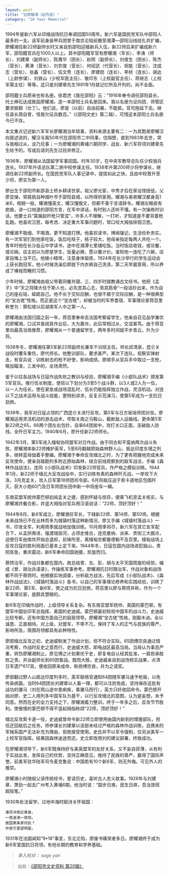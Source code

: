 ```yaml
---
layout: post
title: "记廖耀湘（赵烈安）"
category: "10 Year Memorial"
---
```


1994年是新六军从印缅战场抗日奉调回国50周年。新六军是国民党军队中邵阳人最多的一支。该军前身装甲兵团曾于南京沦陷前撤至湘潭—邵阳沿线驻扎并扩编，廖耀湘任新22师副师长时又亲自到邵阳迎接新兵入伍，新22师后来扩编成新六军，邵阳籍官兵在1000人以上。其中邵阳籍军官有廖耀湘（军长）、李涛（师长）、刘建章（副师长）、陈膺华（团长）、赵照（副师长）、刘俊生（团长）、陈杰（营长）、黄涛（营长）、刘农俊（营长）、何绍武（代营长）、祝能（营长）、沈成志（营长）、张鑫（营长）、伍文秀（连长）、廖建勋（连长）、李桢（连长）、胡达（上尉参谋）、刘铁山（少校军医主任）、敬印东（上校副官主任）、蒋继志（上校军需主任）等等。这只是刘建章先生1991年1月就记忆所及开列的，尚不全面。

邵阳籍士兵原来也有名册。徐君虎《我在邵阳》云：“1916年奉令调任邵阳县长，托士绅石达成致函廖耀湘，造一本邵阳士兵名册回来。我以名册为证向团、师管区要求抵额（壮丁）。他们说，廖是（以前）自由招募，不能抵。官司拖延下去。继任县长周自曾，怪我欠征兵数百。”（《邵阳文史》第二辑），可惜这本邵阳士兵名册今已不存。

本文重点记述新六军军长廖耀湘当年琐事，资料来源主要有二：一为其胞弟廖耀汉向我述说的，耀汉与我50年代在邵阳市二中同事，住隔壁，直到1983年去世，常与我相过从，谈乃兄事；一为廖耀湘的黄埔六期同学、战友、新六军将领刘建章先生给予的。写成后请刘先生过目并修正。

1936年，廖耀湘从法国留学军事回国。时年30岁，在中央军教导总队任少校骑兵连长。1937年升该总队第二旅中校参谋主任。1938年升第200师少将参谋长，继调任新22师副师长。在国民党军队人事记录中，提拔如此之快，且由中校晋升至少将，廖实为第一人。

廖出生于邵阳市新邵县土桥乡耕读世家。祖父廖光宦，中秀才后在家设馆授徒。父廖显悌，常肩挑自种烟叶市于邵阳县城，以所得供家用。耀湘与弟弟耀汉都身高1米6，相貌一般，耀湘懂英文，耀汉懂俄文，但都不善于言语辞令。耀湘左眼皮有疤痕，讲一口地道的邵阳方言，在军中讲话，有时别人还听不懂。有一次操练时训话，他要士兵“莫掮起杆枪只管混”，许多人不理解，一打听，才知道是不要背着枪乱跑。他喜欢沉思，每考虑、决定重大军事问题时，常口咬大拇指徘徊沉思。

廖耀湘不吸烟，不喝酒，更不知道打牌。他喜欢读书，博闻强记，生活俭朴务实。有一次军官们到他家吃饭，饭后吃桔子，桔子较大，他母亲指定每两人共吃一个。青年时他在长沙岳云中学读书，途中在湘潭七里铺吃饭。当时饭店收钱，或论餐，或论碗。店主初以为廖是学生，饭量必微，愿以餐计价。谁知他一连吃了六碗，店家自悔上当不已。他矮小精悍，注意身体锻炼，1924年在长沙举行的学生运动会上获长跑冠军。他小时候洗澡后即脱下内衣裤自己洗涤，第二天早晨穿用，所以养成了裸裎而睡的习惯。

少年时候，廖耀湘由祖父带着同餐共寝，三、四岁时就教诵古文经书。他把《孟子》中“天之将降大任于斯人也，必先苦其心志，劳其筋骨”一段话抄出来，作为自己的座右铭，砥砺自己。他不长于交际应酬，也很不屑于交际应酬，是一种很典型的“宝古佬”性格。而正是这个“宝古佬”，却被当时的军界耆宿、军事理论家蒋百里称誉为：蔡松坡以后湖南军人中之第一人。

廖耀湘由法国归国之前一年，蒋百里奉命去法国考察留学生，他亲自召见品学兼优的廖耀湘，口试并查阅其作业后，大为嘉许。此后常相过从，交谊甚笃。由于蒋百里向最高当局推荐，廖耀湘从一个普通留学生，两年多时间就平步青云，升为少将。

1938年冬，廖耀湘任第5军新22师副师长兼军干训班主任。师长邱清泉，昆仑关战役时覆车重伤，廖代师长。他整训部队，要求甚严。某次下连队，视察实弹射击，有官兵说：训练射击的枪不好使，影响成绩。廖顺手从官兵手中取过一支枪，略加瞄准，三发中的，全场肃然。

鉴于以往各战场与日寇作战失败之教训与经验，廖耀湘手编《小部队战术》颁发第5军官兵。推行伍长制度，使班以下划分为3至5个战斗群，以3人或2人为一伍，以一人为伍长，使在紧急或战场混乱时，伍长仍能指挥独立作战，灵活机动。对连以下之战术运用与战斗技能，更特别讲求，反复示范演习，使第5军成为一支抗日劲旅。

1939年，我军对日寇占领的广西昆仑关进行反攻，第5军与日方坂垣师团对垒。廖耀湘运用灵活机动的游击战术，夺取关南之马鞍山，截断敌人运输线。更命第5军新22师之65，66两个团左右包抄，自率64团居中，攻打关口正面，击破敌人防线，全歼日军主力。1940年6月，廖升任新22师师长。

1942年3月，第5军进入缅甸协同盟军对日作战。由于同古和平蛮纳两次战斗失败，廖耀湘率新22师掩护英军，5至8月翻越原始森林野人山，抵达印度东境之列多，继转蓝母伽着手整编。廖耀湘于奉命反攻缅北之时，为了更有把握地完成未来反攻使命，便亲自踏勘列多附近原始森林，结合前线观察到的敌军战法，手编《森林作战战法》，连同《小部队战术》印发新22师官兵，作严格之模拟训练。1944年1月，新22师于缅北大反攻战役中，实行训练有素的森林歼灭战，一举攻下大洛，3月克孟关，攻入日军第18师团司令部。6月将敌压迫于索卡道地区包围歼灭，获大小炮60门及日军师团长田中新一中将座车一辆。

东南亚盟军统帅蒙巴顿初闻孟关之捷，感到怀疑与惊异，便乘飞机至孟关核实，与廖耀湘共餐合影，并竖大拇指对官兵用汉语说话：“22师，顶好顶好！”

1944年8月，新6军成立，廖耀湘任军长，下辖新22师、第14师、第50师。根据未来战场已不在丛林而多为城镇村落这种新情况，廖又手编《城镇村落战斗》一书，印发全军，利用雨季就战地加强训练。10月雨季将尽，新六军在其它友军配合下，从孟拱南进，强渡瑞丽河，占领史维古，连克曼纳、派来、贵街三大据点，迫使日军由南坎开始总退却，前锋所至，离缅甸京都曼德勒不及百里。缅甸战场上反攻日寇的胜利局面已基本上定下来。1944年冬，日寇在国内战场进犯独山，贵阳告急，重庆震动，新6军奉命回国驰援，凯旋而归。

蔡锷治军，作战对象都在国内，故总结曾、左、彭、胡与太平天国周旋的经验，编成《曾、胡治兵语录》，作操练军事参考。廖耀湘抗日时期治军，作战对象和战场都不同于蔡锷时。他根据实地调查，分析敌方战法，先后写成《小部队战术》、《森林作战战法》、《城镇村落战斗》各书，以自己的军事理论修养和实践经验，训练了新22师、第5军、新6军，使之成为抗日劲旅。蒋百里以廖与蔡锷并称，作为一个军事理论家，是颇具慧眼的。

新6军在印缅作战时，上级领导关系复杂。有东南亚盟军统帅、英国的蒙巴顿，有盟军中国驻印军总指挥、美国的史迪威。蒙巴顿最初轻视中国军的战斗力，史迪威比较专断。还有中国方面自己的层层领导。廖耀湘“宝古佬”性格，刚毅木讷，全以诚恳、正直相待。对上级，对盟军，不卑不亢，保持了军人的正气与民族的尊严。影响所及，周围将领都具有此种特性。

廖部缅北反攻之初，史迪威制发了作战计划，但不符合实际。65团傅宗良通过情况考察，作战时反史之意而行，史迪威大怒，即电战区最高当局。当局认为事态严重，转饬廖耀湘制止。廖见傅之计划果优于史，即复电自认经其批准，一肩担承胜败之责。并派副师长到65团督战。既而大胜，史迪威亲自到战场核实战果，点清日军遗尸617具，便收回原来成命，称扬博宗良，并为之请奖。

廖部翻过野人山抵达印度列多时，英军联络官通知64团随军骡马速予枪毙，以免传染病菌。当时64团团长刘建章以人畜一理，都可以注防免疫，坚持保存这批有战功的骡马（刘在爬山途中患痢疾，乘骡马而行），英方只好收回命令。蒙巴顿开始对廖、史二人用列多中国军队为基干，以行反攻缅北的意图，认为是妄想，未予同意。然而在史的全力支持之下，廖耀湘着力整训，终于一年多之后，反攻节节胜利。使傲慢的蒙巴顿不得不竖起拇指称颂“22师，顶好顶好！”

缅北反攻索卡道一役，史迪威曾命令新22师立即使用由国内新到的增援部队，担任迂回敌后之任务。师参谋长刘建章以该部未经过严格的森林作战训练，且携来的军械系国产无法补充为理由，拒绝接受使用。史氏并不以军令强制，仅另派美军一上校军官指挥。结果因森林迷途而还。史立即改用刘的建议部署，终致成功。

在廖耀湘领导下，新6军既保持好与美英盟军的友好关系，又不妄自菲薄，从有利于实战出发，发挥自己的优势，坚持正确意见，维持了民族的尊严，赢得了国际声誉。前美军驻华陆军司令麦克鲁说：中国若有10个新6军，则无外侮。可见外人的推崇。

廖耀湘小时随祖父读传统经书，爱读历史，喜听古人忠义故事。1926年与刘建章、萧劲一起去广州考入黄埔6期，他当时说：“国步日艰，民生日瘁，吾当效班超投笔。”

1930年赴法留学，过地中海时赋诗关怀祖国：

```
凄风冷雨近黄昏，
一夜波涛一夜惊。
故国萧条家何处？
中原万里望明星。
```
1931年在法国闻知“9•18”事变，东北沦陷，廖废书痛哭者多日。廖耀湘终于成为新6军爱国抗日将领，有他长期的教育和学养基础。

> *录入校对： sage yan*

> 出处：[《邵阳市文史资料 第20辑》](https://www.modernhistory.org.cn/#/Detailedreading?fileCode=0001_ts_30033065&treeId=165140990&contUrl=https%3A%2F%2Fkrwxk-prod.oss-cn-beijing.aliyuncs.com%2F0001_ts_30033065%2F0001_ts_30033065.json)